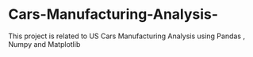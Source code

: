 # Cars-Manufacturing-Analysis-
This project is related to US Cars Manufacturing Analysis using Pandas , Numpy and Matplotlib 
